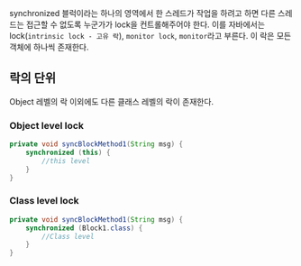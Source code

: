 synchronized 블럭이라는 하나의 영역에서 한 스레드가 작업을 하려고 하면 다른 스레드는 접근할 수 없도록 누군가가 lock을 컨트롤해주어야 한다.
이를 자바에서는 lock(`intrinsic lock - 고유 락`), `monitor lock`, `monitor`라고 부른다.
이 락은 모든 객체에 하나씩 존재한다.

## 락의 단위
Object 레벨의 락 이외에도 다른 클래스 레벨의 락이 존재한다.
### Object level lock
```java
private void syncBlockMethod1(String msg) { 
	synchronized (this) { 
		//this level 
	} 
}
```
### Class level lock
```java
private void syncBlockMethod1(String msg) { 
	synchronized (Block1.class) { 
		//Class level 
	} 
}
```

